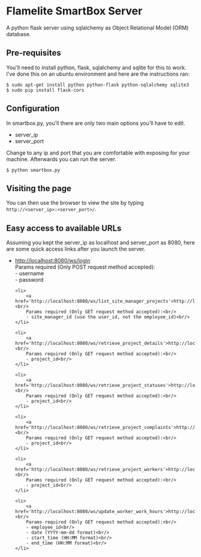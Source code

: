 # Flamelite SmartBox Server
A python flask server using sqlalchemy as Object Relational Model (ORM) database.

## Pre-requisites
You'll need to install python, flask, sqlalchemy and sqlite for this to work. I've done this on an ubuntu environment and here are the instructions ran:

```console
$ sudo apt-get install python python-flask python-sqlalchemy sqlite3
$ sudo pip install flask-cors
```

## Configuration
In smartbox.py, you'll there are only two main options you'll have to edit.
<ul><li>server_ip</li><li>server_port</li></ul>

Change to any ip and port that you are comfortable with exposing for your machine. Afterwards you can run the server.

```console
$ python smartbox.py
```

## Visiting the page
You can then use the browser to view the site by typing `http://<server_ip>:<server_port>/`.

## Easy access to available URLs
Assuming you kept the server_ip as localhost and server_port as 8080, here are some quick access links after you launch the server.
<ul>
	<li>
		<a href='http://localhost:8080/ws/login'>http://localhost:8080/ws/login</a><br/>
		Params required (Only POST request method accepted):<br/>
		- username<br/>
		- password<br/>
	</li>

	<li>
		<a href='http://localhost:8080/ws/list_site_manager_projects'>http://localhost:8080/ws/list_site_manager_projects</a><br/>
		Params required (Only GET request method accepted):<br/>
		- site_manager_id (use the user_id, not the employee_id)<br/>
	</li>

	<li>
		<a href='http://localhost:8080/ws/retrieve_project_details'>http://localhost:8080/ws/retrieve_project_details</a><br/>
		Params required (Only GET request method accepted):<br/>
		- project_id<br/>
	</li>

	<li>
		<a href='http://localhost:8080/ws/retrieve_project_statuses'>http://localhost:8080/ws/retrieve_project_statuses</a><br/>
		Params required (Only GET request method accepted):<br/>
		- project_id<br/>
	</li>

	<li>
		<a href='http://localhost:8080/ws/retrieve_project_complaints'>http://localhost:8080/ws/retrieve_project_complaints</a><br/>
		Params required (Only GET request method accepted):<br/>
		- project_id<br/>
	</li>

	<li>
		<a href='http://localhost:8080/ws/retrieve_project_workers'>http://localhost:8080/ws/retrieve_project_workers</a><br/>
		Params required (Only GET request method accepted):<br/>
		- project_id<br/>
	</li>

	<li>
		<a href='http://localhost:8080/ws/update_worker_work_hours'>http://localhost:8080/ws/update_worker_work_hours</a><br/>
		Params required (Only GET request method accepted):<br/>
		- employee_id<br/>
		- date (YYYY-mm-dd format)<br/>
		- start_time (HH:MM format)<br/>
		- end_time (HH:MM format)<br/>
	</li>
</ul>
